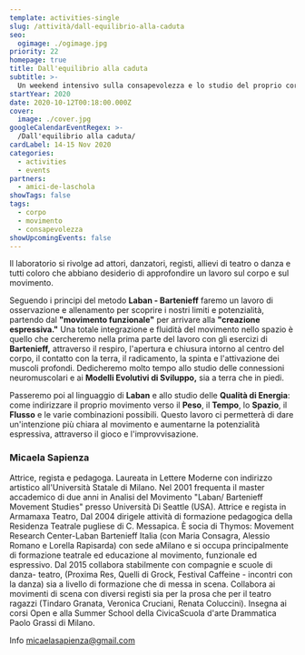 ```yaml
---
template: activities-single
slug: /attività/dall-equilibrio-alla-caduta
seo:
  ogimage: ./ogimage.jpg
priority: 22
homepage: true
title: Dall'equilibrio alla caduta
subtitle: >-
  Un weekend intensivo sulla consapevolezza e lo studio del proprio corpo attraverso il movimento
startYear: 2020
date: 2020-10-12T00:18:00.000Z
cover:
  image: ./cover.jpg
googleCalendarEventRegex: >-
  /Dall'equilibrio alla caduta/
cardLabel: 14-15 Nov 2020
categories:
  - activities
  - events
partners:
  - amici-de-laschola
showTags: false
tags:
  - corpo
  - movimento
  - consapevolezza
showUpcomingEvents: false
---
```


<Row top={6} bottom={3} alignItems="center">
<Col md={6}>
<EntryInfo variant="frequency" label="Quando" value="Sabato 14 e domenica 15 novembre"/>
<EntryInfo variant="upcoming" label="Orario" value="Sabato dalle 15.00 alle 19.00 e Domenica dalle 15.00 alle 19.00"/>
<EntryInfo variant="location" label="Dove" value="[Via Maroni 13, Casciago 21020, VA](https://g.page/laschola?share)"/>
<EntryInfo variant="price" value="80 €"/>
<EntryInfo variant="teacher" value="[Micaela Sapienza](#micaela-sapienza) - Certified Laban Movement Analyst"/>
</Col>
<Col md={6}>
<Alert bottom={3} color="green">

Il laboratorio si rivolge ad attori, danzatori, registi, allievi di teatro o danza e tutti coloro che abbiano desiderio di approfondire un lavoro sul corpo e sul movimento.

</Alert>
</Col>
</Row>

<Row top={6} bottom={3}>
<Col initial columned>

Seguendo i principi del metodo **Laban - Bartenieff** faremo un lavoro di osservazione e allenamento per scoprire i nostri limiti e potenzialità, partendo dal **"movimento funzionale"** per arrivare alla **"creazione espressiva."** Una totale integrazione e fluidità del movimento nello spazio è quello che cercheremo nella prima parte del lavoro con gli esercizi di **Bartenieff,** attraverso il respiro, l'apertura e chiusura intorno al centro del corpo, il contatto con la terra, il radicamento, la spinta e l'attivazione dei muscoli profondi. Dedicheremo molto tempo allo studio delle connessioni neuromuscolari e ai **Modelli Evolutivi di Sviluppo,** sia a terra che in piedi.

Passeremo poi al linguaggio di **Laban** e allo studio delle **Qualità di Energia**: come indirizzare il proprio movimento verso il **Peso**, il **Tempo**, lo **Spazio**, il **Flusso** e le varie combinazioni possibili. Questo lavoro ci permetterà di dare un'intenzione più chiara al movimento e aumentarne la potenzialità espressiva, attraverso il gioco e l'improvvisazione.

### Micaela Sapienza

Attrice, regista e pedagoga. Laureata in Lettere Moderne con indirizzo artistico all'Università Statale di Milano. Nel 2001 frequenta il master accademico di due anni in Analisi del Movimento "Laban/ Bartenieff Movement Studies" presso Università Di Seattle (USA). Attrice e regista in Armamaxa Teatro, Dal 2004 dirigele attività di formazione pedagogica della Residenza Teatrale pugliese di C. Messapica. È socia di Thymos: Movement Research Center-Laban Bartenieff Italia (con Maria Consagra, Alessio Romano e Lorella Rapisarda) con sede aMilano e si occupa principalmente di formazione teatrale ed educazione al movimento, funzionale ed espressivo. Dal 2015 collabora stabilmente con compagnie e scuole di danza- teatro, (Proxima Res, Quelli di Grock, Festival Caffeine - incontri con la danza) sia a livello di formazione che di messa in scena. Collabora ai movimenti di scena con diversi registi sia per la prosa che per il teatro ragazzi (Tindaro Granata, Veronica Cruciani, Renata Coluccini). Insegna ai corsi Open e alla Summer School della CivicaScuola d'arte Drammatica Paolo Grassi di Milano.

</Col>
</Row>

<BtnLink href="mailto:micaelasapienza@gmail.com">Info micaelasapienza@gmail.com</BtnLink>
